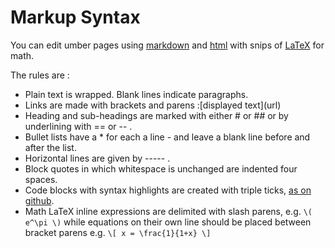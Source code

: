 Markup Syntax
=============

You can edit umber pages using [markdown](https://github.com/adam-p/markdown-here/wiki/Markdown-Cheatsheet) and [html](https://en.wikipedia.org/wiki/HTML) with snips of [LaTeX](https://en.wikipedia.org/wiki/LaTeX) for math.

The rules are :

* Plain text is wrapped. Blank lines indicate paragraphs.
* Links are made with brackets and parens :&#91;displayed text&#93;(url)
* Heading and sub-headings are marked with either # or ## or by underlining with == or -- .
* Bullet lists have a * for each a line - and leave a blank line before and after the list.
* Horizontal lines are given by ----- .
* Block quotes in which whitespace is unchanged are indented four spaces. 
* Code blocks with syntax highlights are created with triple ticks, [as on github](https://help.github.com/articles/creating-and-highlighting-code-blocks/).
* Math LaTeX inline expressions are delimited with slash parens, e.g. `\(  e^\pi \)` while equations on their own line should be placed between bracket parens e.g. `\[ x = \frac{1}{1+x} \]`


